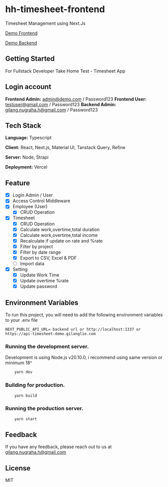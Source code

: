 # hh-timesheet-frontend

Timesheet Management using Next.Js

[Demo Frontend](https://timesheet-demo.gilanglie.com)

[Demo Backend](https://api-timesheet-demo.gilanglie.com)

## Getting Started

For Fullstack Developer Take Home Test - Timesheet App

## Login account

**Frontend Admin:** admin@demo.com / Password123
**Frontend User:** testuser@gmail.com / Password123
**Backend Admin:** gilang.nugraha.h@gmail.com / Password123

## Tech Stack

**Language:** Typescript

**Client:** React, Next.js, Material UI, Tanstack Query, Refine

**Server:** Node, Strapi

**Deployment:** Vercel

## Feature

- [x] Login Admin / User
- [x] Access Control Middleware
- [x] Employee (User)
  - [x] CRUD Operation
- [x] Timesheet
  - [x] CRUD Operation
  - [x] Calculate work,overtime,total duration
  - [x] Calculate work,overtime,total income
  - [x] Recalculate if update on rate and %rate
  - [x] Filter by project
  - [x] Filter by date range
  - [x] Export to CSV, Excel & PDF
  - [ ] Import data
- [x] Setting
  - [x] Update Work Time
  - [x] Update overtime %rate
  - [x] Update password

## Environment Variables

To run this project, you will need to add the following environment variables to your .env file

`NEXT_PUBLIC_API_URL= backend url or http://localhost:1337 or https://api-timesheet-demo.gilanglie.com`

### Running the development server.

Development is using Node.js v20.10.0, i recommend using same version or minimum 18^

```bash
    yarn dev
```

### Building for production.

```bash
    yarn build
```

### Running the production server.

```bash
    yarn start
```

## Feedback

If you have any feedback, please reach out to us at gilang.nugraha.h@gmail.com

## License

MIT
